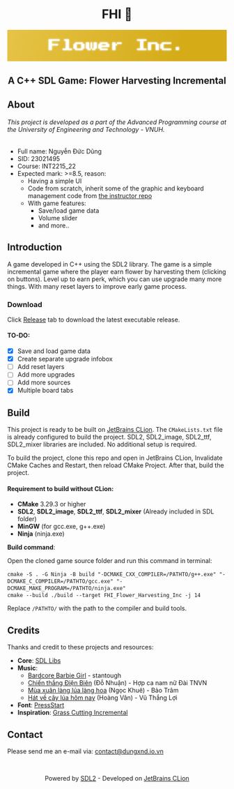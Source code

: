 <h1 align="center" style="font-weight:bold;">FHI 🌻
</h1>

![banner](./banner.png)
<h2 align="center" style="font-weight:bold">
A C++ SDL Game: Flower Harvesting Incremental</h2>

## About

###### This project is developed as a part of the Advanced Programming course at the University of Engineering and Technology - VNUH.

- Full name: Nguyễn Đức Dũng
- SID: 23021495
- Course: INT2215_22
- Expected mark: >=8.5, reason:
  - Having a simple UI
  - Code from scratch, inherit some of the graphic and keyboard management code from [the instructor repo](https://github.com/chauttm/gameProject/tree/main/06_keyboard_event)
  - With game features:
    - Save/load game data
    - Volume slider
    - and more..

## Introduction

A game developed in C++ using the SDL2 library. The game is a simple incremental game where the player
earn flower by harvesting them (clicking on buttons). Level up to earn perk, which you can use upgrade many more
things. With many reset layers to improve early game process. 

### Download

Click [Release](https://github.com/DungxND/GameProj-SAI/releases) tab to download the latest executable release.

#### TO-DO:

- [x] Save and load game data
- [x] Create separate upgrade infobox
- [ ] Add reset layers
- [ ] Add more upgrades
- [ ] Add more sources
- [x] Multiple board tabs

## Build

This project is ready to be built on [JetBrains CLion](https://www.jetbrains.com/clion/). The `CMakeLists.txt` file is already configured to build the
project. SDL2, SDL2_image, SDL2_ttf, SDL2_mixer libraries are included. No additional setup is required.

To build the project, clone this repo and open in JetBrains CLion, Invalidate CMake Caches and Restart, then reload
CMake Project. After that,
build the project.

#### Requirement to build without CLion:

- **CMake** 3.29.3 or higher
- **SDL2**, **SDL2_image**, **SDL2_ttf**, **SDL2_mixer** (Already included in SDL folder)
- **MinGW** (for gcc.exe, g++.exe)
- **Ninja** (ninja.exe)

**Build command**:

Open the cloned game source folder and run this command in terminal:
```shell
cmake -S . -G Ninja -B build "-DCMAKE_CXX_COMPILER=/PATHTO/g++.exe" "-DCMAKE_C_COMPILER=/PATHTO/gcc.exe" "-DCMAKE_MAKE_PROGRAM=/PATHTO/ninja.exe"
cmake --build ./build --target FHI_Flower_Harvesting_Inc -j 14
```
Replace `/PATHTO/` with the path to the compiler and build tools.


## Credits

Thanks and credit to these projects and resources:

- **Core**: [SDL Libs](https://github.com/libsdl-org)
- **Music**:
  - [Bardcore Barbie Girl](https://www.youtube.com/watch?v=YNm3Ggv01Ns) - stantough
  - [Chiến thắng Điện Biên](https://bcdcnt.net/bai-hat/chien-thang-dien-bien-62.html) (Đỗ Nhuận) - Hợp ca nam nữ Đài TNVN
  - [Mùa xuân làng lúa làng hoa](https://open.spotify.com/track/1RgGpUM0a96PtGT7Q2RdBo) (Ngọc Khuê) - Bảo Trâm
  - [Hát về cây lúa hôm nay](https://open.spotify.com/track/0o1FvVBLsZB6iJ3DNSxWYm) (Hoàng Vân) - Vũ Thắng Lợi
- **Font**: [PressStart](https://fonts.google.com/specimen/Press+Start+2P)
- **Inspiration**: [Grass Cutting Incremental](https://www.roblox.com/games/9292879820/MULTIVERSE-Grass-Cutting-Incremental)

## Contact
Please send me an e-mail via: contact@dungxnd.io.vn

<br/>
<p align="center">
Powered by <a href="https://github.com/libsdl-org/SDL" target="_blank">SDL2</a> - Developed on <a href="https://www.jetbrains.com/clion/" target="_blank">JetBrains CLion</a>
</p>


